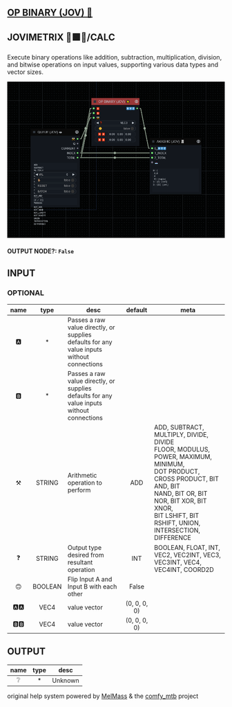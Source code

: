 ## [OP BINARY (JOV) 🌟](https://github.com/Amorano/Jovimetrix-examples/blob/master/node/OP%20BINARY/OP%20BINARY.md)

## JOVIMETRIX 🔺🟩🔵/CALC

Execute binary operations like addition, subtraction, multiplication, division, and bitwise operations on input values, supporting various data types and vector sizes.

![OP BINARY](https://raw.githubusercontent.com/Amorano/Jovimetrix-examples/master/node/OP%20BINARY/OP%20BINARY.png)

#### OUTPUT NODE?: `False`

## INPUT

### OPTIONAL

name | type | desc | default | meta
:---:|:---:|---|:---:|---
🅰️  |  *  | Passes a raw value directly, or supplies<br>defaults for any value inputs without<br>connections |  | 
🅱️  |  *  | Passes a raw value directly, or supplies<br>defaults for any value inputs without<br>connections |  | 
⚒️  |  STRING  | Arithmetic operation to perform | ADD | ADD, SUBTRACT, MULTIPLY, DIVIDE, DIVIDE<br>FLOOR, MODULUS, POWER, MAXIMUM, MINIMUM,<br>DOT PRODUCT, CROSS PRODUCT, BIT AND, BIT<br>NAND, BIT OR, BIT NOR, BIT XOR, BIT XNOR,<br>BIT LSHIFT, BIT RSHIFT, UNION,<br>INTERSECTION, DIFFERENCE
❓  |  STRING  | Output type desired from resultant<br>operation | INT | BOOLEAN, FLOAT, INT, VEC2, VEC2INT, VEC3,<br>VEC3INT, VEC4, VEC4INT, COORD2D
🙃  |  BOOLEAN  | Flip Input A and Input B with each other | False | 
🅰️🅰️  |  VEC4  | value vector | (0, 0, 0, 0) | 
🅱️🅱️  |  VEC4  | value vector | (0, 0, 0, 0) | 

## OUTPUT

name | type | desc
:---:|:---:|---
❔  |  *  | Unknown 

original help system powered by [MelMass](https://github.com/melMass) & the [comfy_mtb](https://github.com/melMass/comfy_mtb) project